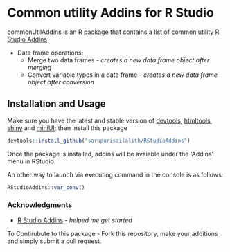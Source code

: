 # Common utility Addins for R Studio
commonUtilAddins is an R package that contains a list of common utility [R Studio Addins](https://rstudio.github.io/rstudioaddins/)
    
* Data frame operations:
    + Merge two data frames - *creates a new data frame object after merging*
    + Convert variable types in a data frame - *creates a new data frame object after conversion*
    

## Installation and Usage

Make sure you have the latest and stable version of [devtools](https://github.com/hadley/devtools), [htmltools](https://github.com/rstudio/htmltools), [shiny](https://github.com/rstudio/shiny) and [miniUI](https://github.com/rstudio/miniUI); then install this package

```r
devtools::install_github("sarupurisailalith/RStudioAddins")
```
Once the package is installed, addins will be avaiable under the 'Addins' menu in RStudio. 

An other way to launch via executing command in the console is as follows:
```r
RStudioAddins::var_conv()
```



### Acknowledgments

* [R Studio Addins](https://rstudio.github.io/rstudioaddins/) - *helped me get started*



To Contirubute to this package - Fork this repository, make your additions and simply submit a pull request. 